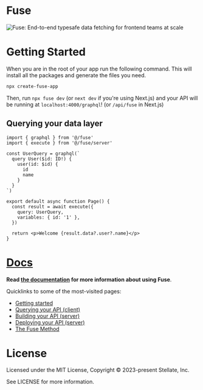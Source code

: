 # Fuse

![Fuse: End-to-end typesafe data fetching for frontend teams at scale](https://images.ctfassets.net/yq1dddfl2vc7/6EDzUh3emBY3uQqoxulmPA/4bcd85b059cf6431e791cb36f5be88c4/twitter_header.png)

# Getting Started

When you are in the root of your app run the following command. This will
install all the packages and generate the files you need.

```sh
npx create-fuse-app
```

Then, run `npx fuse dev` (or `next dev` if you're using Next.js) and your API will be running at `localhost:4000/graphql`! (or `/api/fuse` in Next.js)

## Querying your data layer

```tsx
import { graphql } from '@/fuse'
import { execute } from '@/fuse/server'

const UserQuery = graphql(`
  query User($id: ID!) {
    user(id: $id) {
      id
      name
    }
  }
`)

export default async function Page() {
  const result = await execute({
    query: UserQuery,
    variables: { id: '1' },
  })

  return <p>Welcome {result.data?.user?.name}</p>
}
```

# [Docs](https://fusedata.dev/docs)

**Read [the documentation](https://fusedata.dev/docs) for more information about using Fuse**.

Quicklinks to some of the most-visited pages:

- [Getting started](https://fusedata.dev/docs)
- [Querying your API (client)](https://fusedata.dev/docs/client)
- [Building your API (server)](https://fusedata.dev/docs/server/queries-and-mutations)
- [Deploying your API (server)](https://fusedata.dev/docs/deployment)
- [The Fuse Method](https://fusedata.dev/docs/fuse-method)

# License

Licensed under the MIT License, Copyright © 2023-present Stellate, Inc.

See LICENSE for more information.
